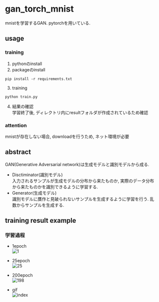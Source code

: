 # gan_torch_mnist
mnistを学習するGAN. pytorchを用いている.  

## usage
### training
1. pythonのinstall  
2. packageのinstall  
```
pip install -r requirements.txt
```
3. training  
```
python train.py
```
4. 結果の確認  
学習終了後, ディレクトリ内にresultフォルダが作成されているため確認

### attention
mnistが存在しない場合, downloadを行うため, ネット環境が必要  

## abstract
GAN(Generative Adversarial network)は生成モデルと識別モデルから成る.  
- Disctiminator(識別モデル)  
入力されるサンプルが生成モデルの分布から来たものか, 実際のデータ分布から来たものかを識別できるように学習する.  
- Generator(生成モデル)  
識別モデルに贋作と見破られないサンプルを生成するように学習を行う. 乱数からサンプルを生成する.  

## training result example
### 学習過程
- 1epoch  
![1](https://user-images.githubusercontent.com/54930418/74580230-12383500-4fe5-11ea-9e18-675ba8f18d94.png)

- 25epoch  
![25](https://user-images.githubusercontent.com/54930418/74580240-43186a00-4fe5-11ea-8968-31e44ee62107.png)

- 200epoch  
![198](https://user-images.githubusercontent.com/54930418/74587796-599ce080-503a-11ea-84bd-109701f13664.png)

- gif  
![index](https://user-images.githubusercontent.com/54930418/74587869-332b7500-503b-11ea-97da-f255aa978968.gif)
<Paste>
